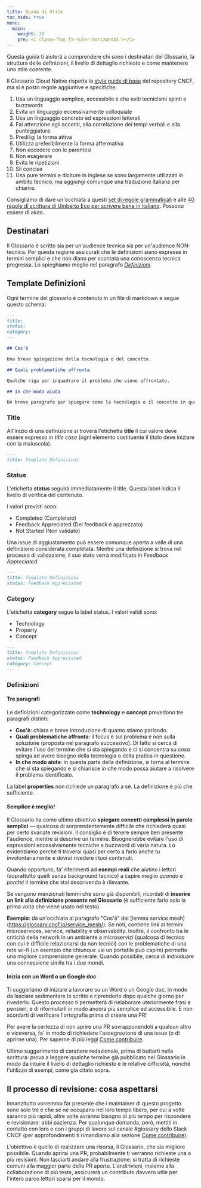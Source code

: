 ```yaml
---
title: Guida di Stile
toc_hide: true
menu:
  main:
    weight: 10
    pre: <i class='fas fa-ruler-horizontal'></i>
---
```


Questa guida ti aiuterà a comprendere chi sono i destinatari del Glossario, la struttura delle definizioni, il livello di dettaglio richiesto e come mantenere uno stile coerente.

Il Glossario Cloud Native rispetta la [style guide di base](https://github.com/cncf/foundation/blob/master/style-guide.md) del repository CNCF, ma si è posto regole aggiuntive e specifiche:

1. Usa un linguaggio semplice, accessibile e che eviti tecnicismi spinti e buzzwords
2. Evita un linguaggio eccessivamente colloquiale
3. Usa un linguaggio concreto ed espressioni letterali
4. Fai attenzione agli accenti, alla correlazione dei tempi verbali e alla punteggiatura
5. Prediligi la forma attiva
6. Utilizza preferibilmente la forma affermativa
7. Non eccedere con le parentesi
8. Non esagerare
9. Evita le ripetizioni
10. Sii concisə
11. Usa pure termini e diciture in inglese se sono largamente utilizzati in ambito tecnico, ma aggiungi comunque una traduzione italiana per chiarire.

Consigliamo di dare un'occhiata a questi [set di regole grammaticali](https://grammatica-italiana.dossier.net/grammatica-italiana-17.htm) e alle [40 regole di scrittura di Umberto Eco per scrivere bene in italiano](https://bologna.unicusano.it/universita/scrivere-correttamente-in-italiano/). Possono essere di aiuto.


## Destinatari

Il Glossario è scritto sia per un'audience tecnica sia per un'audience NON-tecnica. Per questa ragione assicurati che le definizioni siano espresse in termini semplici e che non diano per scontata una conoscenza tecnica pregressa. Lo spieghiamo meglio nel paragrafo [*Definizioni*](#template-definizioni).

## Template Definizioni

Ogni termine del glossario è contenuto in un file di markdown e segue questo schema: 

```md
---
title: 
status: 
category: 
---

## Cos'è

Una breve spiegazione della tecnologia o del concetto. 

## Quali problematiche affronta

Qualche riga per inquadrare il problema che viene affrontato. 

## In che modo aiuta

Un breve paragrafo per spiegare come la tecnologia o il concetto in questione risolvano il problema delineato.
```

### Title

All'inizio di una definizione si troverà l'etichetta **title** il cui valore deve essere espresso in *title case* (ogni elemento costituente il titolo deve iniziare con la maiuscola).

```md
---
title: Template Definizioni
```

### Status

L'etichetta **status** seguirà immediatamente il title. Questa label indica il livello di verifica del contenuto.

I valori previsti sono: 

- Completed (Completato)
- Feedback Appreciated (Del feedback è apprezzato)
- Not Started (Non validato)

Una issue di aggiustamento può essere comunque aperta a valle di una definizione considerata completata. Mentre una definizione si trova nel processo di validazione, il suo stato verrà modificato in *Feedback Appreciated*.

```md
---
title: Template Definizioni
status: Feedback Appreciated
```

### Category

L'etichetta **category** segue la label status. I valori validi sono:

- Technology
- Property
- Concept

```md
---
title: Template Definizioni
status: Feedback Appreciated
category: Concept
---
```

### Definizioni

#### Tre paragrafi

Le definizioni categorizzate come **technology** e **concept** prevedono tre paragrafi distinti:

- **Cos'è**: chiara e breve introduzione di quanto stiamo parlando. 
- **Quali problematiche affronta**: il focus è sul problema e non sulla soluzione (proposta nel paragrafo successivo). Di fatto si cerca di evitare l'uso del termine che si sta spiegando e ci si concentra su *cosa* spinga ad avere bisogno della tecnologia o della pratica in questione. 
- **In che modo aiuta**: in questa parte della definizione, si torna al termine che si sta spiegando e si chiarisce in che modo possa aiutare a risolvere il problema identificato. 

La label **properties** non richiede un paragrafo a sé. La definizione è più che sufficiente. 

#### Semplice è meglio!

Il Glossario ha come ultimo obiettivo **spiegare concetti complessi in parole semplici** — qualcosa di sorprendentemente difficile che richiederà quasi per certo svariate revisioni. Il consiglio è di tenere sempre ben presente l'audience, mentre si descrive un termine. Bisognerebbe evitare l'uso di espressioni eccessivamente tecniche e buzzword di varia natura. Lo evidenziamo perché ti troverai quasi per certo a farlo anche tu involontariamente e dovrai rivedere i tuoi contenuti.

Quando opportuno, fa' riferimenti ad **esempi reali** che aiutino i lettori (soprattutto quelli senza background tecnico) a capire meglio *quando* e *perché* il termine che stai descrivendo è rilevante.

Se vengono menzionati lemmi che sono già disponibili, ricordati di **inserire un link alla definizione presente nel Glossario** (è sufficiente farlo solo la prima volta che viene usato nel testo).

**Esempio**: dà un'occhiata al paragrafo "Cos'è" del [lemma service mesh] (https://glossary.cncf.io/service_mesh/). Se noti, contiene link ai termini microservices, service, reliability e observability. Inoltre, il confronto tra le criticità della network in un ambiente a microservizi (qualcosa di tecnico con cui è difficile relazionarsi da non tecnici) con le problematiche di una rete wi-fi (un esempio che chiunque usi un portatile può capire) permette una migliore comprensione generale. Quando possibile, cerca di individuare una connessione simile tra i due mondi.

#### Inizia con un Word o un Google doc

Ti suggeriamo di iniziare a lavorare su un Word o un Google doc, in modo da lasciare sedimentare lo scritto e riprenderlo dopo qualche giorno per rivederlo. Questo processo ti permetterà di rielaborare uteriormente frasi e pensieri, e di riformularli in modo ancora più semplice ed accessibile. E non scordarti di verificare l'ortografia prima di creare una PR!

Per avere la certezza di non aprire una PR sovrapponendoti a qualcun altro o viceversa, fa' in modo di richiedere l'assegnazione di una issue (o di aprirne una). Per saperne di più leggi [Come contribuire](https://glossary.cncf.io/contribute/).

Ultimo suggerimento di carattere redazionale, prima di buttarti nella scrittura: prova a leggere qualche termine già pubblicato nel Glossario in modo da intuire il livello di dettaglio richiesto e le relative difficoltà, nonché l'utilizzo di esempi, come già citato sopra.


## Il processo di revisione: cosa aspettarsi 

Innanzitutto vorremmo far presente che i maintainer di questo progetto sono solo tre e che se ne occupano nel loro tempo libero, per cui a volte saranno più rapidi, altre volte avranno bisogno di più tempo per rispondere e revisionare: abbi pazienza. Per qualunque domanda, però, mettiti in contatto con loro o con i gruppi di lavoro sul canale #glossary dello Slack CNCF (per approfondimenti ti rimandiamo alla sezione [Come contribuire](https://glossary.cncf.io/contribute/)).

L'obiettivo è quello di realizzare una risorsa, il Glossario, che sia migliore possibile. Quando aprirai una PR, probabilmente ti verranno richieste una o più revisioni. Non lasciarti andare alla frustrazione: si tratta di richieste comuni alla maggior parte delle PR aperte. L'andirivieni, insieme alla collaborazione di più teste, assicurerà un contributo davvero utile per l'intero parco lettori sparsi per il mondo. 
